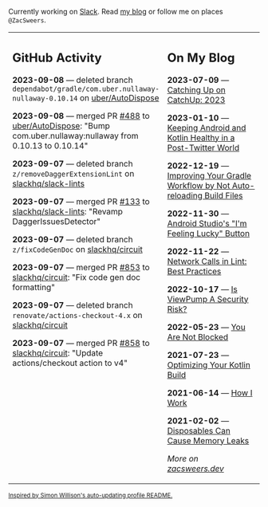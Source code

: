 Currently working on [Slack](https://slack.com/). Read [my blog](https://zacsweers.dev/) or follow me on places `@ZacSweers`.

<table><tr><td valign="top" width="60%">

## GitHub Activity
<!-- githubActivity starts -->
**2023-09-08** — deleted branch `dependabot/gradle/com.uber.nullaway-nullaway-0.10.14` on [uber/AutoDispose](https://github.com/uber/AutoDispose)

**2023-09-08** — merged PR [#488](https://github.com/uber/AutoDispose/pull/488) to [uber/AutoDispose](https://github.com/uber/AutoDispose): "Bump com.uber.nullaway:nullaway from 0.10.13 to 0.10.14"

**2023-09-07** — deleted branch `z/removeDaggerExtensionLint` on [slackhq/slack-lints](https://github.com/slackhq/slack-lints)

**2023-09-07** — merged PR [#133](https://github.com/slackhq/slack-lints/pull/133) to [slackhq/slack-lints](https://github.com/slackhq/slack-lints): "Revamp DaggerIssuesDetector"

**2023-09-07** — deleted branch `z/fixCodeGenDoc` on [slackhq/circuit](https://github.com/slackhq/circuit)

**2023-09-07** — merged PR [#853](https://github.com/slackhq/circuit/pull/853) to [slackhq/circuit](https://github.com/slackhq/circuit): "Fix code gen doc formatting"

**2023-09-07** — deleted branch `renovate/actions-checkout-4.x` on [slackhq/circuit](https://github.com/slackhq/circuit)

**2023-09-07** — merged PR [#858](https://github.com/slackhq/circuit/pull/858) to [slackhq/circuit](https://github.com/slackhq/circuit): "Update actions/checkout action to v4"
<!-- githubActivity ends -->
</td><td valign="top" width="40%">

## On My Blog
<!-- blog starts -->
**2023-07-09** — [Catching Up on CatchUp: 2023](https://www.zacsweers.dev/catching-up-on-catchup-2023/)

**2023-01-10** — [Keeping Android and Kotlin Healthy in a Post-Twitter World](https://www.zacsweers.dev/keeping-android-healthy/)

**2022-12-19** — [Improving Your Gradle Workflow by Not Auto-reloading Build Files](https://www.zacsweers.dev/improving-your-workflow-by-not-auto-reloading-build-files/)

**2022-11-30** — [Android Studio's "I'm Feeling Lucky" Button](https://www.zacsweers.dev/android-studios-im-feeling-lucky-button/)

**2022-11-22** — [Network Calls in Lint: Best Practices](https://www.zacsweers.dev/network-calls-in-lint-best-practices/)

**2022-10-17** — [Is ViewPump A Security Risk?](https://www.zacsweers.dev/is-viewpump-a-security-risk/)

**2022-05-23** — [You Are Not Blocked](https://www.zacsweers.dev/you-are-not-blocked/)

**2021-07-23** — [Optimizing Your Kotlin Build](https://www.zacsweers.dev/optimizing-your-kotlin-build/)

**2021-06-14** — [How I Work](https://www.zacsweers.dev/how-i-work/)

**2021-02-02** — [Disposables Can Cause Memory Leaks](https://www.zacsweers.dev/disposables-can-cause-memory-leaks/)
<!-- blog ends -->
_More on [zacsweers.dev](https://zacsweers.dev/)_
</td></tr></table>

<sub><a href="https://simonwillison.net/2020/Jul/10/self-updating-profile-readme/">Inspired by Simon Willison's auto-updating profile README.</a></sub>